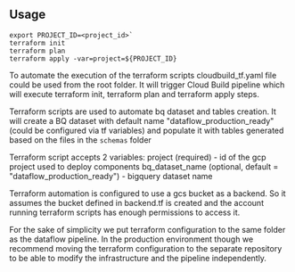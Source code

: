 
## Usage
```
export PROJECT_ID=<project_id>`
terraform init
terraform plan
terraform apply -var=project=${PROJECT_ID}
```
To automate the execution of the terraform scripts cloudbuild_tf.yaml file could be used from the root folder. It will trigger Cloud Build pipeline which will execute terraform init, terraform plan and terraform apply steps.

Terraform scripts are used to automate bq dataset and tables creation. It will create a BQ dataset with default name "dataflow_production_ready" (could be configured via tf variables) and populate it with tables generated based on the files in the `schemas` folder

Terraform script accepts 2 variables:
project (required) - id of the gcp project used to deploy components
bq_dataset_name (optional, default = "dataflow_production_ready") - bigquery dataset name

Terraform automation is configured to use a gcs bucket as a backend. So it assumes the bucket defined in backend.tf is created and the account running terraform scripts has enough permissions to access it.

For the sake of simplicity we put terraform configuration to the same folder as the dataflow pipeline. In the production environment though we recommend moving the terraform configuration to the separate repository to be able to modify the infrastructure and the pipeline independently.


